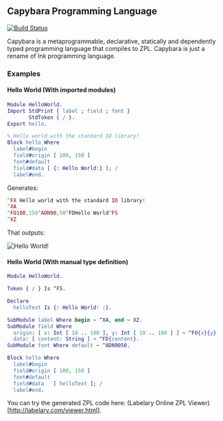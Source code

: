 ## Capybara Programming Language

[![Build Status](https://travis-ci.org/haskellcamargo/capybara.svg?branch=master)](https://travis-ci.org/haskellcamargo/capybara)

Capybara is a metaprogrammable, declarative, statically and dependently typed
programming language that compiles to ZPL. Capybara is just a rename of Ink programming language.

### Examples

#### Hello World (With imported modules)

```erlang
Module HelloWorld.
Import StdPrint { label ; field ; font }
       StdToken { / }.
Export hello.

% Hello world with the standard IO library!
Block hello Where
  label#begin
  field#origin [ 100, 150 ]
  font#default
  field#data [ {: Hello World:} ]; /
  label#end.
```

Generates:

```php
^FX Hello world with the standard IO library!
^XA
^FO100,150^ADN90,50^FDHello World^FS
^XZ
```

That outputs:

![Hello World!](https://raw.githubusercontent.com/haskellcamargo/capybara/master/helloworld.png)

#### Hello World (With manual type definition)

```erlang
Module HelloWorld.

Token { / } Is ^FS.

Declare
  helloText Is {: Hello World! :}.

SubModule label Where begin ~ ^XA, end ~ XZ.
SubModule field Where
  origin: [ x: Int [ 18 .. 180 ], y: Int [ 10 .. 100 ] ] ~ ^FO{x}{y}
  data: [ content: String ] ~ ^FD{content}.
SubModule font Where default ~ ^ADN9050.

Block hello Where
  label#begin
  field#origin [ 100, 150 ]
  font#default
  field#data   [ helloText ]; /
  label#end.
```

You can try the generated ZPL code here: (Labelary Online ZPL Viewer)[http://labelary.com/viewer.html].
